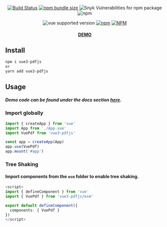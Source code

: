 <div align="center">

[![Build Status](https://travis-ci.com/randolphtellis/vue3-pdfjs.svg?token=hXpsA9tqveCqkXWMHjxp&branch=main)](https://travis-ci.com/randolphtellis/vue3-pdfjs) [![npm bundle size](https://img.shields.io/bundlephobia/minzip/vue3-pdfjs)](https://bundlephobia.com/result?p=vue3-pdfjs@latest) ![Snyk Vulnerabilities for npm package](https://img.shields.io/snyk/vulnerabilities/npm/vue3-pdfjs) ![npm](https://img.shields.io/npm/dt/vue3-pdfjs)

![vue supported version](https://img.shields.io/badge/vue-3.x-brightgreen) [![npm](https://img.shields.io/npm/v/vue3-pdfjs)](https://www.npmjs.com/package/vue3-pdfjs/v/latest) [![NPM](https://img.shields.io/npm/l/vue3-pdfjs)](https://github.com/randolphtellis/vue3-pdfjs/blob/main/LICENSE.md)

#### <a target="_blank" href="https://randolphtellis.github.io/vue3-pdfjs">DEMO</a>

</div>

## Install

```bash
npm i vue3-pdfjs
or
yarn add vue3-pdfjs
```

## Usage

##### Demo code can be found under the docs section <a href="https://randolphtellis.github.io/vue3-pdfjs/?path=/docs/pdf-viewer--default">here</a>.

### Import globally
```ts
import { createApp } from 'vue'
import App from './App.vue'
import VuePdf from 'vue3-pdfjs'

const app = createApp(App)
app.use(VuePdf)
app.mount('#app')
```



### Tree Shaking
#### Import components from the `esm` folder to enable tree shaking.
```ts
<script>
import { defineComponent } from 'vue'
import { VuePdf } from 'vue3-pdfjs/esm'

export default defineComponent({
  components: { VuePdf }
})
</script>
```
